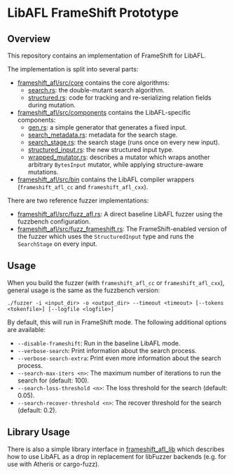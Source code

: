 # LibAFL FrameShift Prototype

## Overview

This repository contains an implementation of FrameShift for LibAFL.

The implementation is split into several parts:

- [frameshift_afl/src/core](frameshift_afl/src/core) contains the core algorithms:
    - [search.rs](frameshift_afl/src/core/search.rs): the double-mutant search algorithm.
    - [structured.rs](frameshift_afl/src/core/structured.rs): code for tracking and re-serializing relation fields during mutation.
- [frameshift_afl/src/components](frameshift_afl/src/components) contains the LibAFL-specific components:
    - [gen.rs](frameshift_afl/src/components/gen.rs): a simple generator that generates a fixed input.
    - [search_metadata.rs](frameshift_afl/src/components/search_metadata.rs): metadata for the search stage.
    - [search_stage.rs](frameshift_afl/src/components/search_stage.rs): the search stage (runs once on every new input).
    - [structured_input.rs](frameshift_afl/src/components/structured_input.rs): the new structured input type.
    - [wrapped_mutator.rs](frameshift_afl/src/components/wrapped_mutator.rs): describes a mutator which wraps another arbitrary `BytesInput` mutator, while applying structure-aware mutations.
- [frameshift_afl/src/bin](frameshift_afl/src/bin) contains the LibAFL compiler wrappers (`frameshift_afl_cc` and `frameshift_afl_cxx`).

There are two reference fuzzer implementations:
- [frameshift_afl/src/fuzz_afl.rs](frameshift_afl/src/fuzz_afl.rs): A direct baseline LibAFL fuzzer using the fuzzbench configuration.
- [frameshift_afl/src/fuzz_frameshift.rs](frameshift_afl/src/fuzz_frameshift.rs): The FrameShift-enabled version of the fuzzer which uses the `StructuredInput` type and runs the `SearchStage` on every input.


## Usage

When you build the fuzzer (with `frameshift_afl_cc` or `frameshift_afl_cxx`), general usage is the same as the fuzzbench version:

`./fuzzer -i <input_dir> -o <output_dir> --timeout <timeout> [--tokens <tokenfile>] [--logfile <logfile>]`

By default, this will run in FrameShift mode. The following additional options are available:

- `--disable-frameshift`: Run in the baseline LibAFL mode.
- `--verbose-search`: Print information about the search process.
- `--verbose-search-extra`: Print even more information about the search process.
- `--search-max-iters <n>`: The maximum number of iterations to run the search for (default: 100).
- `--search-loss-threshold <n>`: The loss threshold for the search (default: 0.05).
- `--search-recover-threshold <n>`: The recover threshold for the search (default: 0.2).

## Library Usage

There is also a simple library interface in [frameshift_afl_lib](frameshift_afl_lib/src/lib.rs) which describes how to use LibAFL as a drop in replacement for libFuzzer backends (e.g. for use with Atheris or cargo-fuzz).
